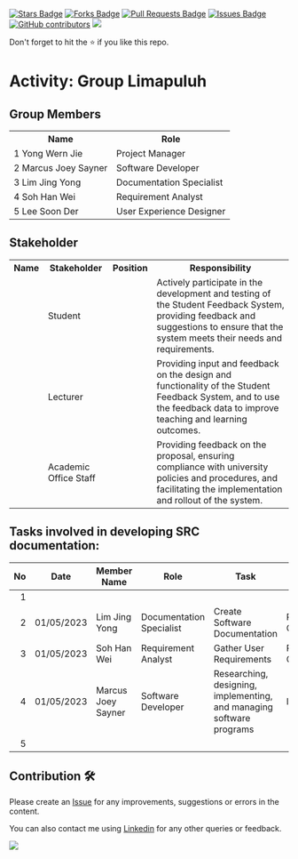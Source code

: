 
<a href="https://github.com/drshahizan/software-engineering/stargazers"><img src="https://img.shields.io/github/stars/drshahizan/software-engineering" alt="Stars Badge"/></a>
<a href="https://github.com/drshahizan/software-engineering/network/members"><img src="https://img.shields.io/github/forks/drshahizan/software-engineering" alt="Forks Badge"/></a>
<a href="https://github.com/drshahizan/software-engineering/pulls"><img src="https://img.shields.io/github/issues-pr/drshahizan/software-engineering" alt="Pull Requests Badge"/></a>
<a href="https://github.com/drshahizan/software-engineering/issues"><img src="https://img.shields.io/github/issues/drshahizan/software-engineering" alt="Issues Badge"/></a>
<a href="https://github.com/drshahizan/software-engineering/graphs/contributors"><img alt="GitHub contributors" src="https://img.shields.io/github/contributors/drshahizan/software-engineering?color=2b9348"></a>
![](https://visitor-badge.glitch.me/badge?page_id=drshahizan/software-engineering)

Don't forget to hit the :star: if you like this repo.

# Activity: Group Limapuluh

## Group Members
<table>
  <tr>
    <th>Name</th>
    <th>Role</th>
  </tr>
  <tr>
    <td>1 Yong Wern Jie</td>
    <td>Project Manager</td>
  </tr>
  <tr>
    <td>2 Marcus Joey Sayner</td>
    <td>Software Developer</td>
  </tr>
  <tr>
    <td>3 Lim Jing Yong</td>
    <td>Documentation Specialist</td>
  </tr>
  <tr>
    <td>4 Soh Han Wei</td>
    <td>Requirement Analyst</td>
  </tr>
  <tr>
    <td>5 Lee Soon Der</td>
    <td>User Experience Designer</td>
  </tr>
</table>

## Stakeholder
<table>
  <tr>
    <th>Name</th>
    <th>Stakeholder</th>
    <th>Position</th>
    <th>Responsibility</th>
  </tr>
  <tr>
    <td></td>
    <td>Student</td>
    <td></td>
    <td>Actively participate in the development and testing of the Student Feedback System, providing feedback and suggestions to ensure that the system meets their needs and requirements.</td>
  </tr>
    <tr>
    <td></td>
    <td>Lecturer</td>
    <td></td>
    <td>Providing input and feedback on the design and functionality of the Student Feedback System, and to use the feedback data to improve teaching and learning outcomes.</td>
  </tr>
    <tr>
    <td></td>
    <td>Academic Office Staff</td>
    <td></td>
    <td>Providing feedback on the proposal, ensuring compliance with university policies and procedures, and facilitating the implementation and rollout of the system.</td>
  </tr>
</table>

## Tasks involved in developing SRC documentation:

| No | Date | Member Name | Role	| Task	| Status	| 
| -----:| ----- | ------ | ------ | ------ | ------ |
| 1 |  |  |  |  |  |
| 2 | 01/05/2023 | Lim Jing Yong | Documentation Specialist | Create Software Documentation | Partially Complete | 
| 3 | 01/05/2023 | Soh Han Wei | Requirement Analyst | Gather User Requirements | Partially Complete |
| 4 | 01/05/2023 | Marcus Joey Sayner | Software Developer | Researching, designing, implementing, and managing software programs | Incomplete |
| 5| | | | | |


## Contribution 🛠️
Please create an [Issue](https://github.com/drshahizan/software-engineering/issues) for any improvements, suggestions or errors in the content.

You can also contact me using [Linkedin](https://www.linkedin.com/in/drshahizan/) for any other queries or feedback.

![](https://visitor-badge.glitch.me/badge?page_id=drshahizan)


